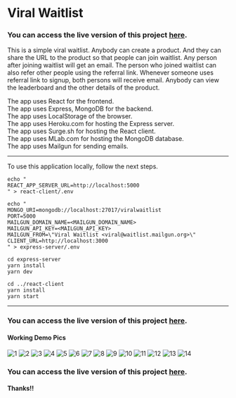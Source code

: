# Viral Waitlist

### You can access the live version of this project [here](https://viral-waitlist.surge.sh/).  

This is a simple viral waitlist. Anybody can create a product. And they can share the URL to the product so that people can join waitlist. Any person after joining waitlist will get an email. The person who joined waitlist can also refer other people using the referral link. Whenever someone uses referral link to signup, both persons will receive email. Anybody can view the leaderboard and the other details of the product. 

The app uses React for the frontend.  
The app uses Express, MongoDB for the backend.  
The app uses LocalStorage of the browser.  
The app uses Heroku.com for hosting the Express server.  
The app uses Surge.sh for hosting the React client.  
The app uses MLab.com for hosting the MongoDB database.  
The app uses Mailgun for sending emails.

---
To use this application locally, follow the next steps.  

```
echo "
REACT_APP_SERVER_URL=http://localhost:5000
" > react-client/.env  

echo "
MONGO_URI=mongodb://localhost:27017/viralwaitlist
PORT=5000
MAILGUN_DOMAIN_NAME=<MAILGUN_DOMAIN_NAME>
MAILGUN_API_KEY=<MAILGUN_API_KEY>
MAILGUN_FROM=\"Viral Waitlist <viral@waitlist.mailgun.org>\"
CLIENT_URL=http://localhost:3000
" > express-server/.env

cd express-server
yarn install
yarn dev

cd ../react-client
yarn install
yarn start
```
---

### You can access the live version of this project [here](https://viral-waitlist.surge.sh/).


#### Working Demo Pics
![1](https://raw.githubusercontent.com/s-xync/viral-waitlist/master/pics/Screen%20Shot%202019-11-24%20at%203.56.38%20PM.png)
![2](https://raw.githubusercontent.com/s-xync/viral-waitlist/master/pics/Screen%20Shot%202019-11-24%20at%203.57.05%20PM.png)
![3](https://raw.githubusercontent.com/s-xync/viral-waitlist/master/pics/Screen%20Shot%202019-11-24%20at%203.58.02%20PM.png)
![4](https://raw.githubusercontent.com/s-xync/viral-waitlist/master/pics/Screen%20Shot%202019-11-24%20at%203.58.24%20PM.png)
![5](https://raw.githubusercontent.com/s-xync/viral-waitlist/master/pics/Screen%20Shot%202019-11-24%20at%203.58.44%20PM.png)
![6](https://raw.githubusercontent.com/s-xync/viral-waitlist/master/pics/Screen%20Shot%202019-11-24%20at%204.03.22%20PM.png)
![7](https://raw.githubusercontent.com/s-xync/viral-waitlist/master/pics/Screen%20Shot%202019-11-24%20at%204.03.43%20PM.png)
![8](https://raw.githubusercontent.com/s-xync/viral-waitlist/master/pics/Screen%20Shot%202019-11-24%20at%204.04.05%20PM.png)
![9](https://raw.githubusercontent.com/s-xync/viral-waitlist/master/pics/Screen%20Shot%202019-11-24%20at%204.04.41%20PM.png)
![10](https://raw.githubusercontent.com/s-xync/viral-waitlist/master/pics/Screen%20Shot%202019-11-24%20at%204.05.55%20PM.png)
![11](https://raw.githubusercontent.com/s-xync/viral-waitlist/master/pics/Screen%20Shot%202019-11-24%20at%204.06.21%20PM.png)
![12](https://raw.githubusercontent.com/s-xync/viral-waitlist/master/pics/Screen%20Shot%202019-11-24%20at%204.06.52%20PM.png)
![13](https://raw.githubusercontent.com/s-xync/viral-waitlist/master/pics/Screen%20Shot%202019-11-24%20at%204.07.41%20PM.png)
![14](https://raw.githubusercontent.com/s-xync/viral-waitlist/master/pics/Screen%20Shot%202019-11-24%20at%204.08.19%20PM.png)


### You can access the live version of this project [here](https://viral-waitlist.surge.sh/).

#### Thanks!!
